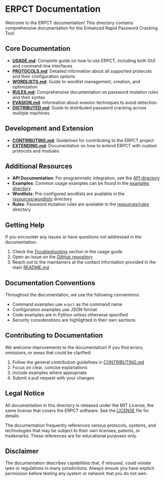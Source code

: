 # ERPCT Documentation

Welcome to the ERPCT documentation! This directory contains comprehensive documentation for the Enhanced Rapid Password Cracking Tool.

## Core Documentation

- **[USAGE.md](USAGE.md)**: Complete guide on how to use ERPCT, including both GUI and command-line interfaces
- **[PROTOCOLS.md](PROTOCOLS.md)**: Detailed information about all supported protocols and their configuration options
- **[WORDLISTS.md](WORDLISTS.md)**: Guide to wordlist management, creation, and optimization
- **[RULES.md](RULES.md)**: Comprehensive documentation on password mutation rules and their syntax
- **[EVASION.md](EVASION.md)**: Information about evasion techniques to avoid detection
- **[DISTRIBUTED.md](DISTRIBUTED.md)**: Guide to distributed password cracking across multiple machines

## Development and Extension

- **[CONTRIBUTING.md](CONTRIBUTING.md)**: Guidelines for contributing to the ERPCT project
- **[EXTENDING.md](EXTENDING.md)**: Documentation on how to extend ERPCT with custom protocols and modules

## Additional Resources

- **API Documentation**: For programmatic integration, see the [API directory](../api/)
- **Examples**: Common usage examples can be found in the [examples directory](../examples/)
- **Wordlists**: Pre-configured wordlists are available in the [resources/wordlists](../resources/wordlists/) directory
- **Rules**: Password mutation rules are available in the [resources/rules](../resources/rules/) directory

## Getting Help

If you encounter any issues or have questions not addressed in the documentation:

1. Check the [Troubleshooting](USAGE.md#troubleshooting) section in the usage guide
2. Open an issue on the [GitHub repository](https://github.com/eshanized/ERPCT/issues)
3. Reach out to the maintainers at the contact information provided in the main [README.md](../README.md)

## Documentation Conventions

Throughout the documentation, we use the following conventions:

- Command examples use `erpct` as the command name
- Configuration examples use JSON format
- Code examples are in Python unless otherwise specified
- Security considerations are highlighted in their own sections

## Contributing to Documentation

We welcome improvements to the documentation! If you find errors, omissions, or areas that could be clarified:

1. Follow the general contribution guidelines in [CONTRIBUTING.md](CONTRIBUTING.md)
2. Focus on clear, concise explanations
3. Include examples where appropriate
4. Submit a pull request with your changes

## Legal Notice

All documentation in this directory is released under the MIT License, the same license that covers the ERPCT software. See the [LICENSE](../LICENSE) file for details.

The documentation frequently references various protocols, systems, and technologies that may be subject to their own licenses, patents, or trademarks. These references are for educational purposes only.

## Disclaimer

The documentation describes capabilities that, if misused, could violate laws or regulations in many jurisdictions. Always ensure you have explicit permission before testing any system or network that you do not own.
